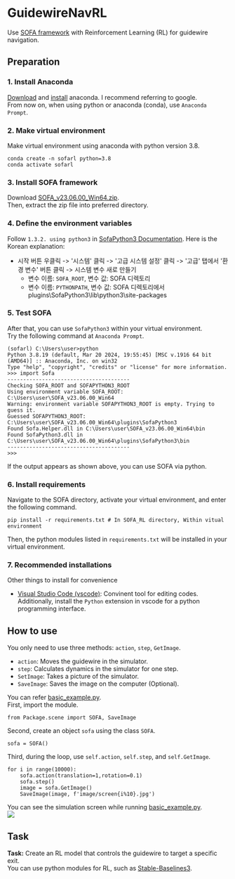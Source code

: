# GuidewireNavRL
Use [SOFA framework](https://github.com/sofa-framework/sofa) with Reinforcement Learning (RL) for guidewire navigation.


## Preparation
### 1. Install Anaconda
[Download](https://www.anaconda.com/download/success) and [install](https://docs.anaconda.com/free/anaconda/install/windows/) anaconda. I recommend referring to google.   
From now on, when using python or anaconda (conda), use `Anaconda Prompt`.
### 2. Make virtual environment
Make virtual environment using anaconda with python version 3.8.
```
conda create -n sofarl python=3.8
conda activate sofarl
```

### 3. Install SOFA framework
Download [SOFA_v23.06.00_Win64.zip](https://github.com/sofa-framework/sofa/releases/tag/v23.06.00).   
Then, extract the zip file into preferred directory.   

### 4. Define the environment variables
Follow `1.3.2. using python3` in [SofaPython3 Documentation](https://sofapython3.readthedocs.io/en/latest/content/Installation.html#setup-your-environment). Here is the Korean explanation:   
- 시작 버튼 우클릭 -> '시스템' 클릭 -> '고급 시스템 설정' 클릭 -> '고급' 탭에서 '환경 변수' 버튼 클릭 -> 시스템 변수 새로 만들기
   - 변수 이름: `SOFA_ROOT`, 변수 값: SOFA 디렉토리
   - 변수 이름: `PYTHONPATH`, 변수 값: SOFA 디렉토리에서 plugins\SofaPython3\lib\python3\site-packages   

### 5. Test SOFA
After that, you can use `SofaPython3` within your virtual environment.   
Try the following command at `Anaconda Prompt`.
```
(sofarl) C:\Users\user>python
Python 3.8.19 (default, Mar 20 2024, 19:55:45) [MSC v.1916 64 bit (AMD64)] :: Anaconda, Inc. on win32
Type "help", "copyright", "credits" or "license" for more information.
>>> import Sofa
---------------------------------------
Checking SOFA_ROOT and SOFAPYTHON3_ROOT
Using environment variable SOFA_ROOT: C:\Users\user\SOFA_v23.06.00_Win64
Warning: environment variable SOFAPYTHON3_ROOT is empty. Trying to guess it.
Guessed SOFAPYTHON3_ROOT: C:\Users\user\SOFA_v23.06.00_Win64\plugins\SofaPython3
Found Sofa.Helper.dll in C:\Users\user\SOFA_v23.06.00_Win64\bin
Found SofaPython3.dll in C:\Users\user\SOFA_v23.06.00_Win64\plugins\SofaPython3\bin
---------------------------------------
>>>
```
If the output appears as shown above, you can use SOFA via python.


### 6. Install requirements
Navigate to the SOFA directory, activate your virtual environment, and enter the following command.
```
pip install -r requirements.txt # In SOFA_RL directory, Within vitual environment
```
Then, the python modules listed in `requirements.txt` will be installed in your virtual environment.

### 7. Recommended installations
Other things to install for convenience   
- [Visual Studio Code (vscode)](https://code.visualstudio.com/): Convinent tool for editing codes. Additionally, install the `Python` extension in vscode for a python programming interface.

## How to use 
You only need to use three methods: `action`, `step`, `GetImage`.   
* `action`: Moves the guidewire in the simulator.   
* `step`: Calculates dynamics in the simulator for one step.   
* `SetImage`: Takes a picture of the simulator.   
* `SaveImage`: Saves the image on the computer (Optional).   

You can refer [basic_example.py](basic_example.py).   
First, import the module.   
```
from Package.scene import SOFA, SaveImage
```
Second, create an object `sofa` using the class `SOFA`.
```
sofa = SOFA()
```
Third, during the loop, use `self.action`, `self.step`, and `self.GetImage`.   
```
for i in range(10000):
    sofa.action(translation=1,rotation=0.1)
    sofa.step()
    image = sofa.GetImage()
    SaveImage(image, f'image/screen{i%10}.jpg')
```
You can see the simulation screen while running [basic_example.py](basic_example.py).   
<img src="readme_files/example.gif">

## Task
**Task:** Create an RL model that controls the guidewire to target a specific exit.   
You can use python modules for RL, such as [Stable-Baselines3](https://stable-baselines3.readthedocs.io/en/master/).